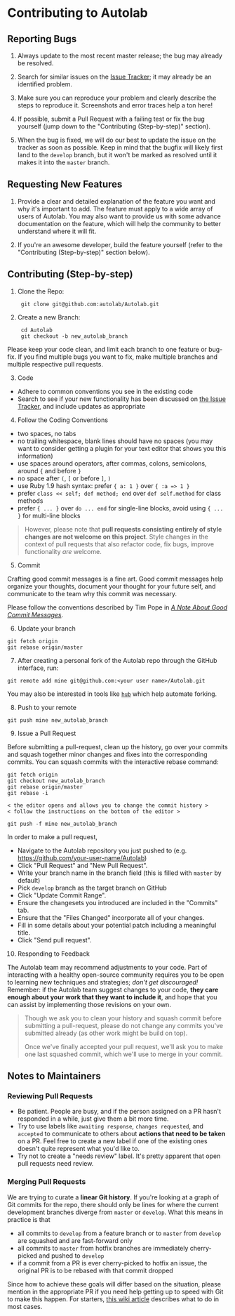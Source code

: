 # Contributing to Autolab


## Reporting Bugs

1. Always update to the most recent master release; the bug may already be
   resolved.

2. Search for similar issues on the [Issue
   Tracker](https://github.com/autolab/Autolab/issues); it may already be an
   identified problem.

3. Make sure you can reproduce your problem and clearly describe the steps to
   reproduce it. Screenshots and error traces help a ton here!

5. If possible, submit a Pull Request with a failing test or fix the bug
   yourself (jump down to the "Contributing (Step-by-step)" section).

6. When the bug is fixed, we will do our best to update the issue on the tracker
   as soon as possible. Keep in mind that the bugfix will likely first land to
   the `develop` branch, but it won't be marked as resolved until it makes it
   into the `master` branch.

## Requesting New Features

1. Provide a clear and detailed explanation of the feature you want and why it's
   important to add. The feature must apply to a wide array of users of Autolab.
   You may also want to provide us with some advance documentation on the
   feature, which will help the community to better understand where it will
   fit.

2. If you're an awesome developer, build the feature yourself (refer to the
   "Contributing (Step-by-step)" section below).

## Contributing (Step-by-step)

1. Clone the Repo:

        git clone git@github.com:autolab/Autolab.git

2. Create a new Branch:

        cd Autolab
        git checkout -b new_autolab_branch

Please keep your code clean, and limit each branch to one feature or bug-fix. If
you find multiple bugs you want to fix, make multiple branches and multiple
respective pull requests.

3. Code
  * Adhere to common conventions you see in the existing code
  * Search to see if your new functionality has been discussed on [the Issue
    Tracker](https://github.com/autolab/Autolab/issues), and include updates as
    appropriate

4. Follow the Coding Conventions
  * two spaces, no tabs
  * no trailing whitespace, blank lines should have no spaces (you may want to
    consider getting a plugin for your text editor that shows you this
    information)
  * use spaces around operators, after commas, colons, semicolons, around `{`
    and before `}`
  * no space after `(`, `[` or before `]`, `)`
  * use Ruby 1.9 hash syntax: prefer `{ a: 1 }` over `{ :a => 1 }`
  * prefer `class << self; def method; end` over `def self.method` for class
    methods
  * prefer `{ ... }` over `do ... end` for single-line blocks, avoid using `{
    ... }` for multi-line blocks

  > However, please note that **pull requests consisting entirely of style
  > changes are not welcome on this project**. Style changes in the context of
  > pull requests that also refactor code, fix bugs, improve functionality *are*
  > welcome.

5. Commit

  Crafting good commit messages is a fine art. Good commit messages help
  organize your thoughts, document your thought for your future self, and
  communicate to the team why this commit was necessary.

  Please follow the conventions described by Tim Pope in [_A Note About Good
  Commit Messages_][commit-messages].


6. Update your branch

  ```
  git fetch origin
  git rebase origin/master
  ```

7. After creating a personal fork of the Autolab repo through the GitHub
   interface, run:

  ```
  git remote add mine git@github.com:<your user name>/Autolab.git
  ```

  You may also be interested in tools like [`hub`][hub] which help automate
  forking.

8. Push to your remote

  ```
  git push mine new_autolab_branch
  ```

9. Issue a Pull Request

  Before submitting a pull-request, clean up the history, go over your commits
  and squash together minor changes and fixes into the corresponding commits.
  You can squash commits with the interactive rebase command:

  ```
  git fetch origin
  git checkout new_autolab_branch
  git rebase origin/master
  git rebase -i

  < the editor opens and allows you to change the commit history >
  < follow the instructions on the bottom of the editor >

  git push -f mine new_autolab_branch
  ```

  In order to make a pull request,

  * Navigate to the Autolab repository you just pushed to (e.g.
    https://github.com/your-user-name/Autolab)
  * Click "Pull Request" and "New Pull Request".
  * Write your branch name in the branch field (this is filled with `master` by
    default)
  * Pick `develop` branch as the target branch on GitHub
  * Click "Update Commit Range".
  * Ensure the changesets you introduced are included in the "Commits" tab.
  * Ensure that the "Files Changed" incorporate all of your changes.
  * Fill in some details about your potential patch including a meaningful
    title.
  * Click "Send pull request".

10. Responding to Feedback

  The Autolab team may recommend adjustments to your code. Part of interacting
  with a healthy open-source community requires you to be open to learning new
  techniques and strategies; *don't get discouraged!* Remember: if the Autolab
  team suggest changes to your code, **they care enough about your work that
  they want to include it**, and hope that you can assist by implementing those
  revisions on your own.

  > Though we ask you to clean your history and squash commit before submitting
  > a pull-request, please do not change any commits you've submitted already
  > (as other work might be build on top).
  >
  > Once we've finally accepted your pull request, we'll ask you to make one
  > last squashed commit, which we'll use to merge in your commit.


## Notes to Maintainers

### Reviewing Pull Requests

- Be patient. People are busy, and if the person assigned on a PR hasn't
  responded in a while, just give them a bit more time.
- Try to use labels like `awaiting response`, `changes requested`, and
  `accepted` to communicate to others about __actions that need to be taken__ on
  a PR. Feel free to create a new label if one of the existing ones doesn't
  quite represent what you'd like to.
- Try not to create a "needs review" label. It's pretty apparent that open pull
  requests need review.


### Merging Pull Requests

We are trying to curate a __linear Git history__. If you're looking at a graph
of Git commits for the repo, there should only be lines for where the current
development branches diverge from `master` or `develop`. What this means in
practice is that

- all commits to `develop` from a feature branch or to `master` from `develop`
  are squashed and are fast-forward only
- all commits to `master` from hotfix branches are immediately cherry-picked and
  pushed to `develop`
- if a commit from a PR is ever cherry-picked to hotfix an issue, the original
  PR is to be rebased with that commit dropped

Since how to achieve these goals will differ based on the situation, please
mention in the appropriate PR if you need help getting up to speed with Git to
make this happen. For starters, [this wiki article][rebasing] describes what to
do in most cases.


[commit-messages]: http://tbaggery.com/2008/04/19/a-note-about-git-commit-messages.html
[hub]: https://github.com/github/hub
[rebasing]: https://github.com/edx/edx-platform/wiki/How-to-Rebase-a-Pull-Request
